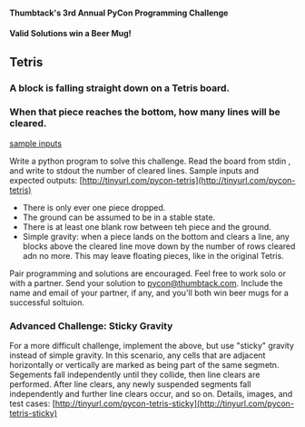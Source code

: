 #### Thumbtack's 3rd Annual PyCon Programming Challenge ####

#### Valid Solutions win a Beer Mug! ####

## Tetris ##

### A block is falling straight down on a Tetris board. ###

### When that piece reaches the bottom, how many lines will be cleared. ###

[sample inputs](http://tinyurl.com/pycon-tetris)

Write a python program to solve this challenge. Read the board from stdin , and
write to stdout the number of cleared lines. Sample inputs and expected
outputs: [http://tinyurl.com/pycon-tetris](http://tinyurl.com/pycon-tetris)

*  There is only ever one piece dropped.
*  The ground can be assumed to be in a stable state.
*  There is at least one blank row between teh piece and the ground.
*  Simple gravity: when a piece lands on the bottom and clears a line, any
   blocks above the cleared line move down by the number of rows cleared adn no
   more. This may leave floating pieces, like in the original Tetris.


Pair programming and solutions are encouraged. Feel free to work solo or with a
partner. Send your solution to pycon@thumbtack.com. Include the name and email
of your partner, if any, and you'll both win beer mugs for a successful
soltuion.

### Advanced Challenge: Sticky Gravity ###

For a more difficult challenge, implement the above, but use "sticky" gravity
instead of simple gravity. In this scenario, any cells that are adjacent
horizontally or vertically are marked as being part of the same segmetn.
Segements fall independently until they collide, then line clears are
performed. After line clears, any newly suspended segments fall independently
and further line clears occur, and so on. Details, images, and test cases:
[http://tinyurl.com/pycon-tetris-sticky](http://tinyurl.com/pycon-tetris-sticky)
